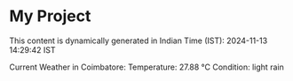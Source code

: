 # My Project

This content is dynamically generated in Indian Time (IST): 2024-11-13 14:29:42 IST


Current Weather in Coimbatore:
Temperature: 27.88 °C
Condition: light rain
